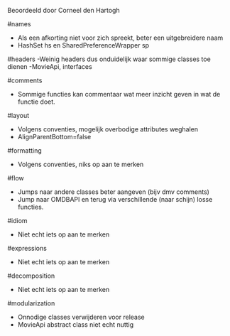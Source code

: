 Beoordeeld door Corneel den Hartogh

#names
- Als een afkorting niet voor zich spreekt, beter een uitgebreidere naam
- HashSet hs en SharedPreferenceWrapper sp

#headers
-Weinig headers dus onduidelijk waar sommige classes toe dienen
-MovieApi, interfaces

#comments
- Sommige functies kan commentaar wat meer inzicht geven in wat de functie doet.

#layout
- Volgens conventies, mogelijk overbodige attributes weghalen
- AlignParentBottom=false

#formatting
- Volgens conventies, niks op aan te merken

#flow
- Jumps naar andere classes beter aangeven (bijv dmv comments)
- Jump naar OMDBAPI en terug via verschillende (naar schijn) losse functies.

#idiom
- Niet echt iets op aan te merken

#expressions
- Niet echt iets op aan te merken

#decomposition
- Niet echt iets op aan te merken

#modularization
- Onnodige classes verwijderen voor release
- MovieApi abstract class niet echt nuttig
